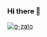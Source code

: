 ### Hi there 👋
[![g-zato](https://github-readme-stats.vercel.app/api/top-langs/?username=g-zato&hide=jupyter%20notebook,r&theme=default)](https://github.com/anuraghazra/github-readme-stats)
